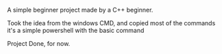 A simple beginner project made by a C++ beginner.

Took the idea from the windows CMD, and copied most of the commands
it's a simple powershell with the basic command

Project Done, for now.
